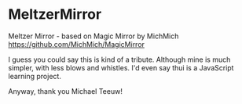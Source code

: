 # MeltzerMirror
Meltzer Mirror - based on Magic Mirror by MichMich
https://github.com/MichMich/MagicMirror

I guess you could say this is kind of a tribute. Although mine is much simpler, with less blows and whistles. I'd even say thui is a JavaScript learning project.

Anyway, thank you Michael Teeuw!
